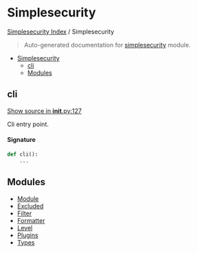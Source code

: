 # Simplesecurity

[Simplesecurity Index](../README.md#simplesecurity-index) /
Simplesecurity

> Auto-generated documentation for [simplesecurity](../../../simplesecurity/__init__.py) module.

- [Simplesecurity](#simplesecurity)
  - [cli](#cli)
  - [Modules](#modules)

## cli

[Show source in __init__.py:127](../../../simplesecurity/__init__.py#L127)

Cli entry point.

#### Signature

```python
def cli():
    ...
```



## Modules

- [Module](./module.md)
- [Excluded](./excluded.md)
- [Filter](./filter.md)
- [Formatter](./formatter.md)
- [Level](./level.md)
- [Plugins](./plugins.md)
- [Types](./types.md)